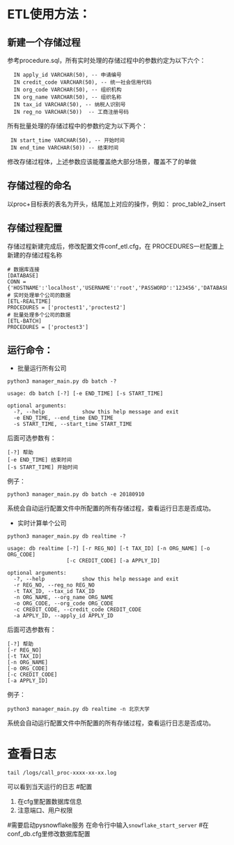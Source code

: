 # ETL使用方法：
## 新建一个存储过程

参考procedure.sql，所有实时处理的存储过程中的参数约定为以下六个：

```
  IN apply_id VARCHAR(50), -- 申请编号
  IN credit_code VARCHAR(50), -- 统一社会信用代码
  IN org_code VARCHAR(50), -- 组织机构
  IN org_name VARCHAR(50), -- 组织名称
  IN tax_id VARCHAR(50), -- 纳税人识别号
  IN reg_no VARCHAR(50))  -- 工商注册号码
```
所有批量处理的存储过程中的参数约定为以下两个：

```
 IN start_time VARCHAR(50), -- 开始时间
 IN end_time VARCHAR(50)) -- 结束时间
```
修改存储过程体，上述参数应该能覆盖绝大部分场景，覆盖不了的单做


## 存储过程的命名
以proc+目标表的表名为开头，结尾加上对应的操作，例如：
proc_table2_insert

## 存储过程配置
存储过程新建完成后，修改配置文件conf_etl.cfg，在 PROCEDURES一栏配置上新建的存储过程名称

```
# 数据库连接
[DATABASE]
CONN = {'HOSTNAME':'localhost','USERNAME':'root','PASSWORD':'123456','DATABASE':'test','CHARSET':'utf8'}
# 实时处理单个公司的数据
[ETL-REALTIME]
PROCEDURES = ['proctest1','proctest2']
# 批量处理多个公司的数据
[ETL-BATCH]
PROCEDURES = ['proctest3']
```
## 运行命令：


* 批量运行所有公司


```
python3 manager_main.py db batch -?
```
```
usage: db batch [-?] [-e END_TIME] [-s START_TIME]

optional arguments:
  -?, --help            show this help message and exit
  -e END_TIME, --end_time END_TIME
  -s START_TIME, --start_time START_TIME
```
后面可选参数有：

```
[-?] 帮助
[-e END_TIME] 结束时间
[-s START_TIME] 开始时间
```
例子：

```
python3 manager_main.py db batch -e 20180910
```
系统会自动运行配置文件中所配置的所有存储过程，查看运行日志是否成功。

* 实时计算单个公司

```
python3 manager_main.py db realtime -?
```
```
usage: db realtime [-?] [-r REG_NO] [-t TAX_ID] [-n ORG_NAME] [-o ORG_CODE]
                   [-c CREDIT_CODE] [-a APPLY_ID]

optional arguments:
  -?, --help            show this help message and exit
  -r REG_NO, --reg_no REG_NO
  -t TAX_ID, --tax_id TAX_ID
  -n ORG_NAME, --org_name ORG_NAME
  -o ORG_CODE, --org_code ORG_CODE
  -c CREDIT_CODE, --credit_code CREDIT_CODE
  -a APPLY_ID, --apply_id APPLY_ID
```
后面可选参数有：

```
[-?] 帮助
[-r REG_NO] 
[-t TAX_ID] 
[-n ORG_NAME] 
[-o ORG_CODE]
[-c CREDIT_CODE] 
[-a APPLY_ID]
```
例子：

```
python3 manager_main.py db realtime -n 北京大学
```
系统会自动运行配置文件中所配置的所有存储过程，查看运行日志是否成功。

# 查看日志 
```
tail /logs/call_proc-xxxx-xx-xx.log
```
可以看到当天运行的日志
#配置
1. 在cfg里配置数据库信息
2. 注意端口、用户权限

#需要启动pysnowflake服务
在命令行中输入```snowflake_start_server```
#在conf_db.cfg里修改数据库配置
